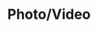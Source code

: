 ---
title: Photo/Video
path: xp.communications
order: 2
type: Team Leader
userID: cm9iQGZsYXRsYW5kZ3JvdXAub3Jn
rprs: false
---
